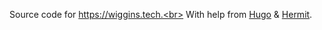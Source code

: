 Source code for https://wiggins.tech.<br>
With help from [Hugo](https://gohugo.io/) & [Hermit](https://themes.gohugo.io/hermit/).
